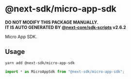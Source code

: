 # @next-sdk/micro-app-sdk

**DO NOT MODIFY THIS PACKAGE MANUALLY.**  
**IT IS AUTO GENERATED BY [@next-core/sdk-scripts] v2.6.2**

Micro App SDK.

## Usage

```bash
yarn add @next-sdk/micro-app-sdk
```

```ts
import * as MicroAppSdk from "@next-sdk/micro-app-sdk";
```

[@next-core/sdk-scripts]: https://github.com/easyops-cn/next-core/tree/master/packages/sdk-scripts
